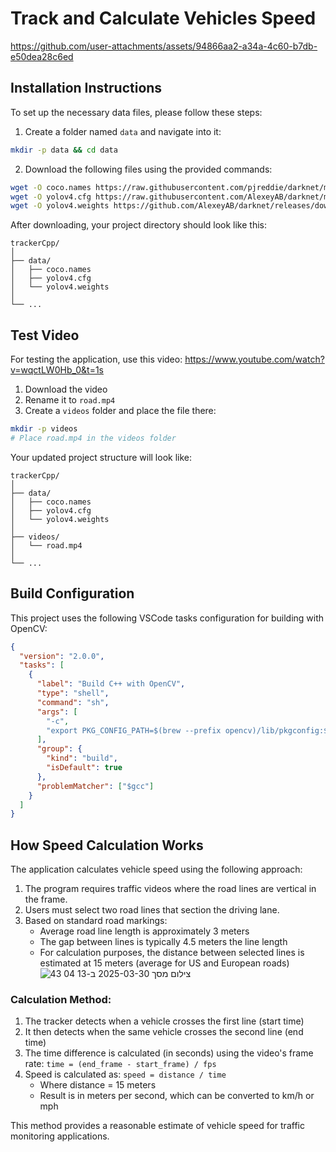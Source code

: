 # Track and Calculate Vehicles Speed


https://github.com/user-attachments/assets/94866aa2-a34a-4c60-b7db-e50dea28c6ed


## Installation Instructions

To set up the necessary data files, please follow these steps:

1. Create a folder named `data` and navigate into it:
```sh
mkdir -p data && cd data
```

2. Download the following files using the provided commands:
```sh
wget -O coco.names https://raw.githubusercontent.com/pjreddie/darknet/master/data/coco.names
wget -O yolov4.cfg https://raw.githubusercontent.com/AlexeyAB/darknet/master/cfg/yolov4.cfg
wget -O yolov4.weights https://github.com/AlexeyAB/darknet/releases/download/yolov4/yolov4.weights
```

After downloading, your project directory should look like this:
```
trackerCpp/
│
├── data/
│   ├── coco.names
│   ├── yolov4.cfg
│   └── yolov4.weights
│
└── ...
```

## Test Video

For testing the application, use this video:
https://www.youtube.com/watch?v=wqctLW0Hb_0&t=1s

1. Download the video
2. Rename it to `road.mp4`
3. Create a `videos` folder and place the file there:
```sh
mkdir -p videos
# Place road.mp4 in the videos folder
```

Your updated project structure will look like:
```
trackerCpp/
│
├── data/
│   ├── coco.names
│   ├── yolov4.cfg
│   └── yolov4.weights
│
├── videos/
│   └── road.mp4
│
└── ...
```


## Build Configuration

This project uses the following VSCode tasks configuration for building with OpenCV:

```json
{
  "version": "2.0.0",
  "tasks": [
    {
      "label": "Build C++ with OpenCV",
      "type": "shell",
      "command": "sh",
      "args": [
        "-c",
        "export PKG_CONFIG_PATH=$(brew --prefix opencv)/lib/pkgconfig:$PKG_CONFIG_PATH && g++ -std=c++17 -Iinclude -o tracking_app src/*.cpp $(pkg-config --cflags --libs opencv4)"
      ],
      "group": {
        "kind": "build",
        "isDefault": true
      },
      "problemMatcher": ["$gcc"]
    }
  ]
}
```

## How Speed Calculation Works

The application calculates vehicle speed using the following approach:

1. The program requires traffic videos where the road lines are vertical in the frame.
2. Users must select two road lines that section the driving lane.
3. Based on standard road markings:
   - Average road line length is approximately 3 meters
   - The gap between lines is typically 4.5 meters the line length
   - For calculation purposes, the distance between selected lines is estimated at 15 meters (average for US and European roads)
![צילום מסך 2025-03-30 ב-13 04 43](https://github.com/user-attachments/assets/2cc106e3-42ac-46d4-986e-922a861a5d32)

### Calculation Method:
1. The tracker detects when a vehicle crosses the first line (start time)
2. It then detects when the same vehicle crosses the second line (end time)
3. The time difference is calculated (in seconds) using the video's frame rate: `time = (end_frame - start_frame) / fps`
4. Speed is calculated as: `speed = distance / time`
   - Where distance = 15 meters
   - Result is in meters per second, which can be converted to km/h or mph

This method provides a reasonable estimate of vehicle speed for traffic monitoring applications.
